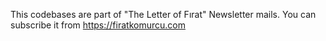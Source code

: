 This codebases are part of "The Letter of Fırat" Newsletter mails. You can subscribe it from https://firatkomurcu.com